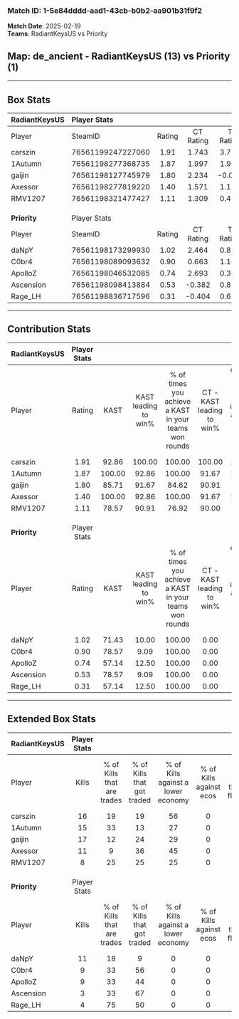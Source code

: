 ### Match ID: 1-5e84dddd-aad1-43cb-b0b2-aa901b31f9f2  
**Match Date**: 2025-02-19  
**Teams**: RadiantKeysUS vs Priority  

## **Map**: de_ancient - RadiantKeysUS (13) vs Priority (1)  
---  

## Box Stats  

| **RadiantKeysUS** | Player Stats      |        |           |          |        |       |       |         |        |      |     |
| :- | :- | :-: | :-: | :-: | :-: | :-: | :-: | :-: | :-: | :-: | :-: |
| Player            | SteamID           | Rating | CT Rating | T Rating |  KAST  |  ADR  | Kills | Assists | Deaths | K/D  | HS% |
| carszin           | 76561199247227060 |  1.91  |   1.743   |  3.739   | 92.86  | 128.3 |  16   |    6    |   7    | 2.29 | 50  |
| 1Autumn           | 76561198277368735 |  1.87  |   1.997   |  1.916   | 100.00 | 93.5  |  15   |    1    |   4    | 3.75 | 46  |
| gaijin            | 76561198127745979 |  1.80  |   2.234   |  -0.007  | 85.71  | 117.7 |  17   |    4    |   9    | 1.89 | 41  |
| Axessor           | 76561198277819220 |  1.40  |   1.571   |  1.170   | 100.00 | 76.1  |  11   |    4    |   9    | 1.22 | 63  |
| RMV1207           | 76561198321477427 |  1.11  |   1.309   |  0.410   | 78.57  | 66.4  |   8   |    5    |   7    | 1.14 | 12  |
|                   |                   |        |           |          |        |       |       |         |        |      |     |
|                   |                   |        |           |          |        |       |       |         |        |      |     |
|                   |                   |        |           |          |        |       |       |         |        |      |     |
| **Priority**      | Player Stats      |        |           |          |        |       |       |         |        |      |     |
| Player            | SteamID           | Rating | CT Rating | T Rating |  KAST  |  ADR  | Kills | Assists | Deaths | K/D  | HS% |
| daNpY             | 76561198173299930 |  1.02  |   2.464   |  0.824   | 71.43  | 65.8  |  11   |    0    |   12   | 0.92 | 81  |
| C0br4             | 76561198089093632 |  0.90  |   0.663   |  1.167   | 78.57  | 72.6  |   9   |    2    |   14   | 0.64 | 55  |
| ApolloZ           | 76561198046532085 |  0.74  |   2.693   |  0.368   | 57.14  | 55.4  |   9   |    3    |   13   | 0.69 | 55  |
| Ascension         | 76561198098413884 |  0.53  |  -0.382   |  0.811   | 78.57  | 56.9  |   3   |    8    |   14   | 0.21 |  0  |
| Rage_LH           | 76561198836717596 |  0.31  |  -0.404   |  0.610   | 57.14  | 35.3  |   4   |    1    |   14   | 0.29 | 75  |
---  

## Contribution Stats  

| **RadiantKeysUS** | Player Stats |        |                      |                                                        |                           |                                                             |                          |                                                            |
| :- | :-: | :-: | :-: | :-: | :-: | :-: | :-: | :-: |
| Player            |    Rating    |  KAST  | KAST leading to win% | % of times you achieve a KAST in your teams won rounds | CT - KAST leading to win% | CT - % of times you achieve a KAST in your teams won rounds | T - KAST leading to win% | T - % of times you achieve a KAST in your teams won rounds |
| carszin           |     1.91     | 92.86  |        100.00        |                         100.00                         |          100.00           |                           100.00                            |          100.00          |                           100.00                           |
| 1Autumn           |     1.87     | 100.00 |        92.86         |                         100.00                         |           91.67           |                           100.00                            |          100.00          |                           100.00                           |
| gaijin            |     1.80     | 85.71  |        91.67         |                         84.62                          |           90.91           |                            90.91                            |          100.00          |                           50.00                            |
| Axessor           |     1.40     | 100.00 |        92.86         |                         100.00                         |           91.67           |                           100.00                            |          100.00          |                           100.00                           |
| RMV1207           |     1.11     | 78.57  |        90.91         |                         76.92                          |           90.00           |                            81.82                            |          100.00          |                           50.00                            |
|                   |              |        |                      |                                                        |                           |                                                             |                          |                                                            |
|                   |              |        |                      |                                                        |                           |                                                             |                          |                                                            |
|                   |              |        |                      |                                                        |                           |                                                             |                          |                                                            |
| **Priority**      | Player Stats |        |                      |                                                        |                           |                                                             |                          |                                                            |
| Player            |    Rating    |  KAST  | KAST leading to win% | % of times you achieve a KAST in your teams won rounds | CT - KAST leading to win% | CT - % of times you achieve a KAST in your teams won rounds | T - KAST leading to win% | T - % of times you achieve a KAST in your teams won rounds |
| daNpY             |     1.02     | 71.43  |        10.00         |                         100.00                         |           0.00            |                            0.00                             |          12.50           |                           100.00                           |
| C0br4             |     0.90     | 78.57  |         9.09         |                         100.00                         |           0.00            |                            0.00                             |          11.11           |                           100.00                           |
| ApolloZ           |     0.74     | 57.14  |        12.50         |                         100.00                         |           0.00            |                            0.00                             |          16.67           |                           100.00                           |
| Ascension         |     0.53     | 78.57  |         9.09         |                         100.00                         |           0.00            |                            0.00                             |           9.09           |                           100.00                           |
| Rage_LH           |     0.31     | 57.14  |        12.50         |                         100.00                         |           0.00            |                            0.00                             |          12.50           |                           100.00                           |
---  

## Extended Box Stats  

| **RadiantKeysUS** | Player Stats |                            |                            |                                    |                         |                              |                                 |        |                             |                                     |                          |                               |                            |
| :- | :-: | :-: | :-: | :-: | :-: | :-: | :-: | :-: | :-: | :-: | :-: | :-: | :-: |
| Player            |    Kills     | % of Kills that are trades | % of Kills that got traded | % of Kills against a lower economy | % of Kills against ecos | % of Kills that are flawless | % of Kills that are close duels | Deaths | % of Deaths that get traded | % of Deaths against a lower economy | % of Deaths against ecos | % of Deaths that are flawless | % of Deaths that are close |
| carszin           |      16      |             19             |             19             |                 56                 |            0            |              56              |                6                |   7    |             43              |                 43                  |            0             |              43               |             14             |
| 1Autumn           |      15      |             33             |             13             |                 27                 |            0            |              73              |                0                |   4    |             75              |                 50                  |            0             |              50               |             0              |
| gaijin            |      17      |             12             |             24             |                 29                 |            0            |              65              |                6                |   9    |             33              |                 33                  |            0             |              67               |             22             |
| Axessor           |      11      |             9              |             36             |                 45                 |            0            |              73              |                9                |   9    |             33              |                 22                  |            0             |              56               |             11             |
| RMV1207           |      8       |             25             |             25             |                 25                 |            0            |              63              |               13                |   7    |             29              |                 29                  |            0             |              86               |             0              |
|                   |              |                            |                            |                                    |                         |                              |                                 |        |                             |                                     |                          |                               |                            |
|                   |              |                            |                            |                                    |                         |                              |                                 |        |                             |                                     |                          |                               |                            |
|                   |              |                            |                            |                                    |                         |                              |                                 |        |                             |                                     |                          |                               |                            |
| **Priority**      | Player Stats |                            |                            |                                    |                         |                              |                                 |        |                             |                                     |                          |                               |                            |
| Player            |    Kills     | % of Kills that are trades | % of Kills that got traded | % of Kills against a lower economy | % of Kills against ecos | % of Kills that are flawless | % of Kills that are close duels | Deaths | % of Deaths that get traded | % of Deaths against a lower economy | % of Deaths against ecos | % of Deaths that are flawless | % of Deaths that are close |
| daNpY             |      11      |             18             |             9              |                 0                  |            0            |              55              |                0                |   12   |             25              |                  0                  |            0             |              108              |             0              |
| C0br4             |      9       |             33             |             56             |                 0                  |            0            |              56              |               22                |   14   |             36              |                  0                  |            0             |              50               |             0              |
| ApolloZ           |      9       |             33             |             44             |                 0                  |            0            |              67              |               11                |   13   |              0              |                  0                  |            0             |              62               |             0              |
| Ascension         |      3       |             33             |             67             |                 0                  |            0            |              67              |               33                |   14   |             21              |                  0                  |            0             |              57               |             21             |
| Rage_LH           |      4       |             75             |             50             |                 0                  |            0            |              50              |                0                |   14   |             29              |                  0                  |            0             |              79               |             7              |
